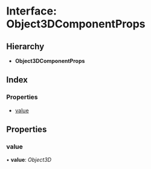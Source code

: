 
# Interface: Object3DComponentProps

## Hierarchy

* **Object3DComponentProps**

## Index

### Properties

* [value](object3dcomponentprops.md#value)

## Properties

###  value

• **value**: *Object3D*
